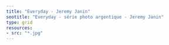 ```yaml
---
title: "Everyday - Jeremy Janin"
seotitle: "Everyday - série photo argentique - Jeremy Janin"
type: grid
resources:
- src: "*.jpg"
---
```

